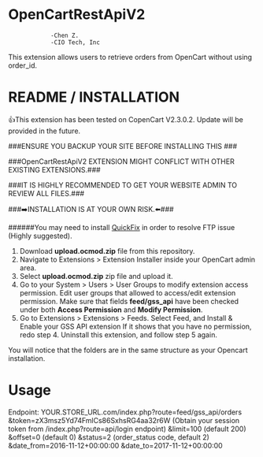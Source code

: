 # OpenCartRestApiV2 
				
				-Chen Z. 
				-CIO Tech, Inc 

This extension allows users to retrieve orders from OpenCart without using order_id. 

# README / INSTALLATION  #

:+1:This extension has been tested on CopenCart V2.3.0.2. Update will be provided in the future. 

###ENSURE YOU BACKUP YOUR SITE BEFORE INSTALLING THIS ###

###OpenCartRestApiV2 EXTENSION MIGHT CONFLICT WITH OTHER EXISTING EXTENSIONS.###

###IT IS HIGHLY RECOMMENDED TO GET YOUR WEBSITE ADMIN TO REVIEW ALL FILES.###

###:arrow_right:INSTALLATION IS AT YOUR OWN RISK.:arrow_left:###

######You may need to install [QuickFix](https://www.opencart.com/index.php?route=marketplace/extension/info&extension_id=18892&filter_search=quick+fix) in order to resolve FTP issue (Highly suggested).

1. Download **upload.ocmod.zip** file from this repository. 
2. Navigate to Extensions > Extension Installer inside your OpenCart admin area.
3. Select **upload.ocmod.zip** zip file and upload it.
4. Go to your System > Users > User Groups to modify extension access permission.
   Edit user groups that allowed to access/edit extension permission. 
   Make sure that fields **feed/gss_api** have been checked under both **Access Permission** and **Modify Permission**.
5. Go to Extensions > Extensions > Feeds. Select Feed, and Install & Enable your GSS API extension
   If it shows that you have no permission, redo step 4. Uninstall this extension, and follow step 5 again.  

You will notice that the folders are in the same structure as your Opencart installation.

# Usage #
Endpoint: 
YOUR.STORE_URL.com/index.php?route=feed/gss_api/orders
							&token=zX3msz5Yd74FmlCs86SxhsRG4aa32r6W (Obtain your session token from /index.php?route=api/login endpoint)
							&limit=100 (default 200)
							&offset=0 (default 0)
							&status=2  (order_status code, default 2)
							&date_from=2016-11-12+00:00:00
							&date_to=2017-11-12+00:00:00
